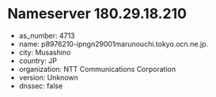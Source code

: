 # Nameserver 180.29.18.210

* as_number: 4713
* name: p8976210-ipngn29001marunouchi.tokyo.ocn.ne.jp.
* city: Musashino
* country: JP
* organization: NTT Communications Corporation
* version: Unknown
* dnssec: false
